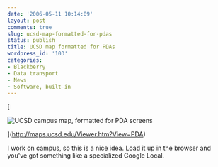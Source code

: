 ```yaml
---
date: '2006-05-11 10:14:09'
layout: post
comments: true
slug: ucsd-map-formatted-for-pdas
status: publish
title: UCSD map formatted for PDAs
wordpress_id: '103'
categories:
- Blackberry
- Data transport
- News
- Software, built-in
---
```


[


![UCSD campus map, formatted for PDA screens](http://www.phfactor.net/wp-pics/pda-map.jpg)



](http://maps.ucsd.edu/Viewer.htm?View=PDA)

I work on campus, so this is a nice idea. Load it up in the browser and you've got something like a specialized Google Local.
